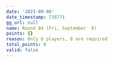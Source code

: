 ```yaml
---
date: '2023-09-08'
date_timestamp: 738771
gg_url: null
name: Round 84 (Fri, September  8)
points: {}
reason: Only 6 players, 8 are required
total_points: 0
valid: false
---
```

